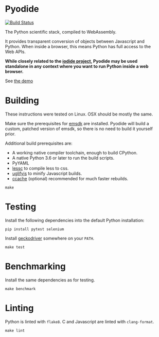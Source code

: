 # Pyodide

[![Build Status](https://circleci.com/gh/iodide-project/pyodide.png)](https://circleci.com/gh/iodide-project/pyodide)

The Python scientific stack, compiled to WebAssembly.

It provides transparent conversion of objects between Javascript and Python.
When inside a browser, this means Python has full access to the Web APIs.

**While closely related to the [iodide project](https://iodide.io), Pyodide may
be used standalone in any context where you want to run Python inside a web
browser.**

See [the demo](https://iodide.io/pyodide-demo/python.html)

# Building

These instructions were tested on Linux. OSX should be mostly the same.

Make sure the prerequisites for [emsdk](https://github.com/juj/emsdk) are
installed. Pyodide will build a custom, patched version of emsdk, so there is no
need to build it yourself prior.

Additional build prerequisites are:

- A working native compiler toolchain, enough to build CPython.
- A native Python 3.6 or later to run the build scripts.
- PyYAML
- [lessc](https://lesscss.org/) to compile less to css.
- [uglifyjs](https://github.com/mishoo/UglifyJS) to minify Javascript builds.
- [ccache](https://ccache.samba.org) (optional) recommended for much faster rebuilds.


`make`

# Testing

Install the following dependencies into the default Python installation:

   `pip install pytest selenium`

Install [geckodriver](https://github.com/mozilla/geckodriver/releases) somewhere
on your `PATH`.

`make test`

# Benchmarking

Install the same dependencies as for testing.

`make benchmark`

# Linting

Python is linted with `flake8`.  C and Javascript are linted with `clang-format`.

`make lint`
